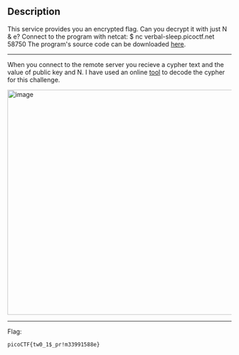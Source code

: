 ## Description
This service provides you an encrypted flag. 
Can you decrypt it with just N & e? 
Connect to the program with netcat: $ nc verbal-sleep.picoctf.net 58750 
The program's source code can be downloaded [here](https://challenge-files.picoctf.net/c_verbal_sleep/eb8ebbb7306b0b21cc95fcd08fed7a6e3a0dd1323b8a0279c043d26349e911ff/encrypt.py).

---
When you connect to the remote server you recieve a cypher text and the value of public key and N.
I have used an online [tool](https://www.dcode.fr/rsa-cipher) to decode the cypher for this challenge.<br>

<img width="1150" height="505" alt="image" src="https://github.com/user-attachments/assets/83e11249-cb9b-44dd-8a0f-b610a8a1e2dc" /><br>

---
Flag:
```
picoCTF{tw0_1$_pr!m33991588e}
```
